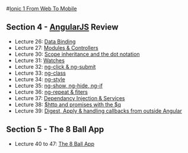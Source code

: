 #[Ionic 1 From Web To Mobile](https://www.udemy.com/ionic-from-web-to-mobile/) 


## Section 4 - [AngularJS](https://angularjs.org/) Review 

* Lecture 26: [Data Binding](http://play.ionic.io/app/144653a4175b)
* Lecture 27: [Modules & Controllers](http://play.ionic.io/app/a8e195c03835)
* Lecture 30: [Scope inheritance and the dot notation](http://play.ionic.io/app/a2b1ad9039b1)
* Lecture 31: [Watches](http://play.ionic.io/app/b4fa984cb473)
* Lecture 32: [ng-click & ng-submit](http://play.ionic.io/app/28a7f35abf31)
* Lecture 33: [ng-class](http://play.ionic.io/app/f9467b5b6254)
* Lecture 34: [ng-style](http://play.ionic.io/app/1b1ab9843298)
* Lecture 35: [ng-show, ng-hide, ng-if](http://play.ionic.io/app/aeef5ec2184b)
* Lecture 36: [ng-repeat & fiters](http://play.ionic.io/app/91d0e6918e25)
* Lecture 37: [Dependancy Injection & Services](http://play.ionic.io/app/91453d4dcdd3)
* Lecture 38: [$http and promises with the $q](http://play.ionic.io/app/b92d9b9f75bd)
* Lecture 39: [Digest, Apply & handling callbacks from outside Angular](http://play.ionic.io/app/6408154cf4eb)


## Section 5 - The 8 Ball App
* Lecture 40 to 47: [The 8 Ball App](https://github.com/robsonoduarte/learn-ionic/tree/master/ionic-one-from-web-to-mobile/ball8)




